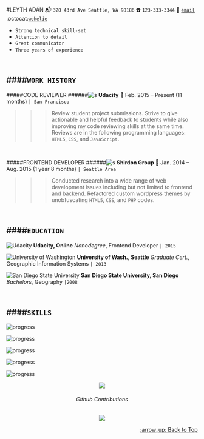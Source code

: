 #LEYTH ADÁN
:mailbox_with_mail: `320 43rd Ave Seattle, WA 98186`
:phone: `123-333-3344`  :email: [`email`](mailto:youremailaddress@gmail.com) :octocat:[`wehelie`](https://github.com/wehelie)


- `Strong technical skill-set `
- `Attention to detail`
- `Great communicator`
- `Three years of experience`

<br>


####``WORK HISTORY``
---
#####CODE REVIEWER
######![s](https://www.udacity.com/favicon.ico) **Udacity** :calendar: Feb. 2015 – Present (11 months) `| San Francisco`
>>>Review student project submissions. Strive to give actionable and helpful feedback to students while also improving my code reviewing skills at the same time. Reviews are in the following programming languages: `HTML5`, `CSS`, and `JavaScript`.

<br>

#####FRONTEND DEVELOPER
######![s](https://media.licdn.com/media/p/8/005/08e/0e1/38209e0.png) **Shirdon Group**  :calendar: Jan. 2014 – Aug. 2015 (1 year 8 months) `| Seattle Area`
>>>Conducted research into a wide range of web development issues including but not limited to frontend and backend. Refactored custom wordpress themes by unobfuscating `HTML5`, `CSS`, and `PHP` codes.

<br>

####``EDUCATION``
---
![Udacity](https://www.udacity.com/favicon.ico) **Udacity, Online** *Nanodegree*, Frontend Developer `| 2015`


![University of Washington](http://www.washington.edu/favicon.ico) **University of Wash., Seattle** *Graduate Cert.*, Geographic Information Systems `| 2013`



![San Diego State University](http://sdsu.edu/favicon.ico) **San Diego State University, San Diego** *Bachelors*, Geography `|2008`


<br>

####``SKILLS``
---
![progress](http://progressed.io/bar/100?title=html)

![progress](http://progressed.io/bar/30?title=jscript)

![progress](http://progressed.io/bar/35?title=css)

![progress](http://progressed.io/bar/70?title=php)

![progress](http://progressed.io/bar/30?title=ruby)

<p align="center"><a href="https://github.com/wehelie"><img src="https://github.com/favicon.ico"><a/></p>
<h6  align="center">Github Contributions</h6>
<p align="center"><a href="https://github.com/wehelie"><img src="http://ghchart.rshah.org/wehelie"></a></p>
<p align="right"><a href="#top">:arrow_up: Back to Top</a></p>
